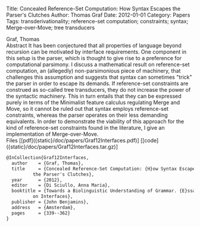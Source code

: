 Title: Concealed Reference-Set Computation: How Syntax Escapes the Parser's Clutches
Author: Thomas Graf
Date: 2012-01-01
Category: Papers
Tags: transderivationality; reference-set computation; constraints; syntax; Merge-over-Move; tree transducers

<div markdown class="authors">
Graf, Thomas
</div>

<div markdown class="abstract">
<span id="abstract-title">Abstract</span>
It has been conjectured that all properties of language beyond recursion can be motivated by interface requirements.
One component in this setup is the parser, which is thought to give rise to a preference for computational parsimony.
I discuss a mathematical result on reference-set computation, an (allegedly) non-parsimonious piece of machinery, that challenges this assumption and suggests that syntax can sometimes "trick" the parser in order to escape its demands.
If reference-set constraints are construed as so-called tree transducers, they do not increase the power of the syntactic machinery.
This in turn entails that they can be expressed purely in terms of the Minimalist feature calculus regulating Merge and Move, so it cannot be ruled out that syntax employs reference-set constraints, whereas the parser operates on their less demanding equivalents.
In order to demonstrate the viability of this approach for the kind of reference-set constraints found in the literature, I give an implementation of Merge-over-Move.
</div>

<div markdown class="files">
<span id="files-title">Files</span>
[[pdf]({static}/doc/papers/Graf12Interfaces.pdf)]
[[code]({static}/doc/papers/Graf12Interfaces.tar.gz)]
</div>

~~~latex
@InCollection{Graf12Interfaces,
  author	= {Graf, Thomas},
  title		= {Concealed Reference-Set Computation: {H}ow Syntax Escapes
		  the Parser's Clutches},
  year		= {2012},
  editor	= {Di Sciullo, Anna Maria},
  booktitle	= {Towards a Biolinguistic Understanding of Grammar. {E}ssays
		  on Interfaces},
  publisher	= {John Benjamins},
  address	= {Amsterdam},
  pages		= {339--362}
}
~~~
